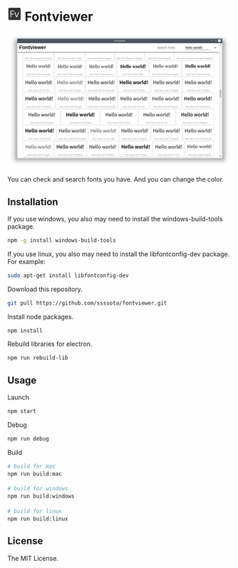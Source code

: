 # ![Fontviewer](./src/icon32.png) Fontviewer

![Screenshot](./Screenshot.png)

You can check and search fonts you have.
And you can change the color.

## Installation

If you use windows, you also may need to install the windows-build-tools package.
```sh
npm -g install windows-build-tools
```

If you use linux, you also may need to install the libfontconfig-dev package.
For example:
```sh
sudo apt-get install libfontconfig-dev
```

Download this repository.
```sh
git pull https://github.com/ssssota/fontviewer.git
```

Install node packages.
```sh
npm install
```

Rebuild libraries for electron.
```sh
npm run rebuild-lib
```

## Usage

Launch
```sh
npm start
```

Debug
```sh
npm run debug
```

Build
```sh
# build for mac
npm run build:mac

# build for windows
npm run build:windows

# build for linux
npm run build:linux
```

## License

The MIT License.